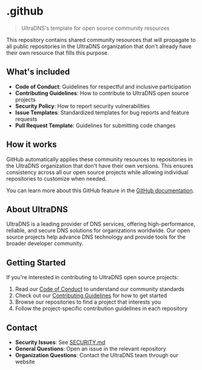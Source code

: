 # .github

> UltraDNS's template for open source community resources

This repository contains shared community resources that will propagate to all public repositories in the UltraDNS organization that don't already have their own resource that fills this purpose.

## What's included

- **Code of Conduct**: Guidelines for respectful and inclusive participation
- **Contributing Guidelines**: How to contribute to UltraDNS open source projects
- **Security Policy**: How to report security vulnerabilities
- **Issue Templates**: Standardized templates for bug reports and feature requests
- **Pull Request Template**: Guidelines for submitting code changes

## How it works

GitHub automatically applies these community resources to repositories in the UltraDNS organization that don't have their own versions. This ensures consistency across all our open source projects while allowing individual repositories to customize when needed.

You can learn more about this GitHub feature in the [GitHub documentation](https://docs.github.com/en/communities/setting-up-your-project-for-healthy-contributions/creating-a-default-community-health-file).

## About UltraDNS

UltraDNS is a leading provider of DNS services, offering high-performance, reliable, and secure DNS solutions for organizations worldwide. Our open source projects help advance DNS technology and provide tools for the broader developer community.

## Getting Started

If you're interested in contributing to UltraDNS open source projects:

1. Read our [Code of Conduct](CODE_OF_CONDUCT.md) to understand our community standards
2. Check out our [Contributing Guidelines](CONTRIBUTING.md) for how to get started
3. Browse our repositories to find a project that interests you
4. Follow the project-specific contribution guidelines in each repository

## Contact

- **Security Issues**: See [SECURITY.md](SECURITY.md)
- **General Questions**: Open an issue in the relevant repository
- **Organization Questions**: Contact the UltraDNS team through our website